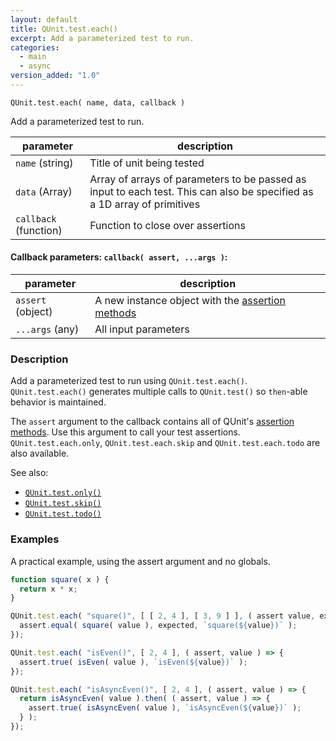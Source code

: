 ```yaml
---
layout: default
title: QUnit.test.each()
excerpt: Add a parameterized test to run.
categories:
  - main
  - async
version_added: "1.0"
---
```


`QUnit.test.each( name, data, callback )`

Add a parameterized test to run.

| parameter | description |
|-----------|-------------|
| `name` (string) | Title of unit being tested |
| `data` (Array) | Array of arrays of parameters to be passed as input to each test. This can also be specified as a 1D array of primitives |
| `callback` (function) | Function to close over assertions |

#### Callback parameters: `callback( assert, ...args )`:

| parameter | description |
|-----------|-------------|
| `assert` (object) | A new instance object with the [assertion methods](../assert/index.md) |
| `...args` (any) | All input parameters |

### Description

Add a parameterized test to run using `QUnit.test.each()`. `QUnit.test.each()` generates multiple calls to `QUnit.test()` so `then`-able behavior is maintained.


The `assert` argument to the callback contains all of QUnit's [assertion methods](../assert/index.md). Use this argument to call your test assertions.
`QUnit.test.each.only`, `QUnit.test.each.skip` and `QUnit.test.each.todo` are also available.

See also:
* [`QUnit.test.only()`](./test.only.md)
* [`QUnit.test.skip()`](./test.skip.md)
* [`QUnit.test.todo()`](./test.todo.md)


### Examples

A practical example, using the assert argument and no globals.

```js
function square( x ) {
  return x * x;
}

QUnit.test.each( "square()", [ [ 2, 4 ], [ 3, 9 ] ], ( assert value, expected ) => {
  assert.equal( square( value ), expected, `square(${value})` );
});

QUnit.test.each( "isEven()", [ 2, 4 ], ( assert, value ) => {
  assert.true( isEven( value ), `isEven(${value})` );
});

QUnit.test.each( "isAsyncEven()", [ 2, 4 ], ( assert, value ) => {
  return isAsyncEven( value ).then( ( assert, value ) => {
    assert.true( isAsyncEven( value ), `isAsyncEven(${value})` );
  } );
});
```
